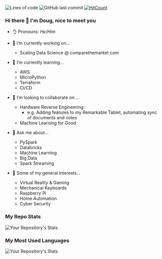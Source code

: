 <!--
**doug-cresswell/doug-cresswell** is a ✨ _special_ ✨ repository because its `README.md` (this file) appears on your GitHub profile.

Here are some ideas to get you started:

- 🔭 I’m currently working on ...
- 🌱 I’m currently learning ...
- 👯 I’m looking to collaborate on ...
- 🤔 I’m looking for help with ...
- 💬 Ask me about ...
- 📫 How to reach me: ...
- 😄 Pronouns: ...
- ⚡ Fun fact: ...
-->


![Lines of code](https://img.shields.io/tokei/lines/github/doug-cresswell/doug-cresswell)
![GitHub last commit](https://img.shields.io/github/last-commit/doug-cresswell/doug-cresswell)
[![HitCount](http://hits.dwyl.com/doug-cresswell/doug-cresswell.svg)](http://hits.dwyl.com/doug-cresswell/doug-cresswell)

### Hi there 👋 I'm Doug, nice to meet you


- 👌 Pronouns:    *He/Him*


- 🔭 I’m currently working on...
  - Scaling Data Science @ comparethemarket.com


- 🌱 I’m currently learning...
  - AWS
  - MicroPython
  - Terraform
  - CI/CD


- 👯 I’m looking to collaborate on ...
  - Hardware Reverse Engineering:
    - e.g. Adding features to my Remarkable Tablet, automating sync of documents and notes
  - Machine Learning for Good


- 💬 Ask me about...
  - PySpark
  - Databricks
  - Machine Learning
  - Big Data
  - Spark Streaming
  
  
- 🧐 Some of my general interests...
  - Virtual Reality & Gaming
  - Mechanical Keyboards
  - Raspberry Pi
  - Home Automation
  - Cyber Security
  

### My Repo Stats
![Your Repository's Stats](https://github-readme-stats.vercel.app/api?username=doug-cresswell&show_icons=true)<br>

### My Most Used Languages
![Your Repository's Stats](https://github-readme-stats.vercel.app/api/top-langs/?username=doug-cresswell&theme=blue-green)
